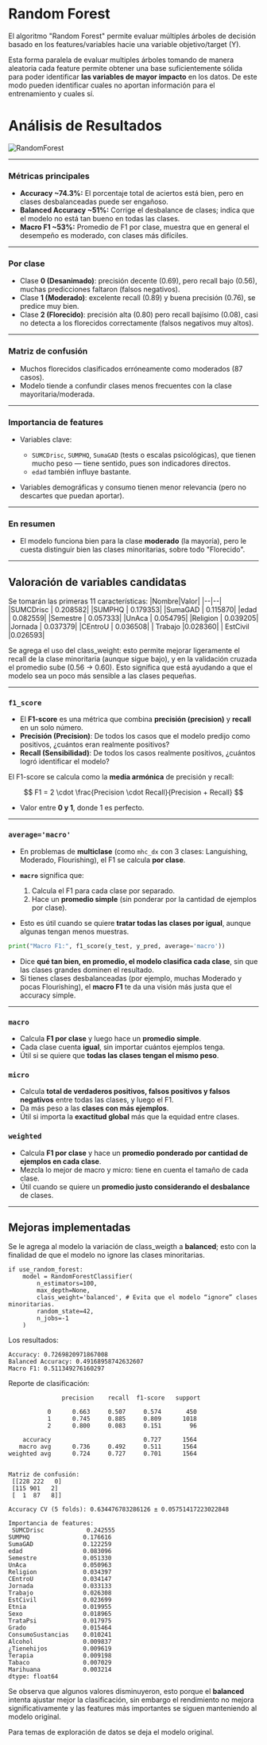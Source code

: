 # Random Forest

El algoritmo "Random Forest" permite evaluar múltiples árboles de decisión basado en los features/variables hacie una variable objetivo/target (Y).

Esta forma paralela de evaluar multiples árboles tomando de manera aleatoria cada feature permite obtener una base suficientemente sólida para poder identificar **las variables de mayor impacto** en los datos. De este modo pueden identificar cuales no aportan información para el entrenamiento y cuales sí.

# Análisis de Resultados
![RandomForest](../img/RandomForestResults.png)

---

### Métricas principales

* **Accuracy \~74.3%:** El porcentaje total de aciertos está bien, pero en clases desbalanceadas puede ser engañoso.
* **Balanced Accuracy \~51%:** Corrige el desbalance de clases; indica que el modelo no está tan bueno en todas las clases.
* **Macro F1 \~53%:** Promedio de F1 por clase, muestra que en general el desempeño es moderado, con clases más difíciles.

---

### Por clase

* Clase **0 (Desanimado)**: precisión decente (0.69), pero recall bajo (0.56), muchas predicciones faltaron (falsos negativos).
* Clase **1 (Moderado)**: excelente recall (0.89) y buena precisión (0.76), se predice muy bien.
* Clase **2 (Florecido)**: precisión alta (0.80) pero recall bajísimo (0.08), casi no detecta a los florecidos correctamente (falsos negativos muy altos).

---

### Matriz de confusión

* Muchos florecidos clasificados erróneamente como moderados (87 casos).
* Modelo tiende a confundir clases menos frecuentes con la clase mayoritaria/moderada.

---

### Importancia de features

* Variables clave:

  * `SUMCDrisc`, `SUMPHQ`, `SumaGAD` (tests o escalas psicológicas), que tienen mucho peso — tiene sentido, pues son indicadores directos.
  * `edad` también influye bastante.
* Variables demográficas y consumo tienen menor relevancia (pero no descartes que puedan aportar).

---

### En resumen

* El modelo funciona bien para la clase **moderado** (la mayoría), pero le cuesta distinguir bien las clases minoritarias, sobre todo "Florecido".


---
## Valoración de variables candidatas

Se tomarán las primeras 11 características:
|Nombre|Valor|
|--|--|
 |SUMCDrisc    |        0.208582|
 |SUMPHQ       |        0.179353|
 |SumaGAD       |       0.115870|
 |edad           |      0.082559|
 |Semestre        |     0.057333|
 |UnAca            |    0.054795|
 |Religion          |   0.039205|
|Jornada            |  0.037379|
 |CEntroU             | 0.036508|
| Trabajo              |0.028360|
| EstCivil             |0.026593|

Se agrega el uso del class_weight: esto permite mejorar ligeramente el recall de la clase minoritaria (aunque sigue bajo), y en la validación cruzada el promedio sube (0.56 → 0.60). Esto significa que está ayudando a que el modelo sea un poco más sensible a las clases pequeñas.

---

### **`f1_score`**

* El **F1-score** es una métrica que combina **precisión (precision)** y **recall** en un solo número.
* **Precisión (Precision)**: De todos los casos que el modelo predijo como positivos, ¿cuántos eran realmente positivos?
* **Recall (Sensibilidad)**: De todos los casos realmente positivos, ¿cuántos logró identificar el modelo?

El F1-score se calcula como la **media armónica** de precisión y recall:

$$
F1 = 2 \cdot \frac{Precision \cdot Recall}{Precision + Recall}
$$

* Valor entre **0 y 1**, donde 1 es perfecto.

---

### **`average='macro'`**

* En problemas de **multiclase** (como `mhc_dx` con 3 clases: Languishing, Moderado, Flourishing), el F1 se calcula **por clase**.
* **`macro`** significa que:

  1. Calcula el F1 para cada clase por separado.
  2. Hace un **promedio simple** (sin ponderar por la cantidad de ejemplos por clase).
* Esto es útil cuando se quiere **tratar todas las clases por igual**, aunque algunas tengan menos muestras.

```python
print("Macro F1:", f1_score(y_test, y_pred, average='macro'))
```

* Dice **qué tan bien, en promedio, el modelo clasifica cada clase**, sin que las clases grandes dominen el resultado.
* Si tienes clases desbalanceadas (por ejemplo, muchas Moderado y pocas Flourishing), el **macro F1** te da una visión más justa que el accuracy simple.

---

### **`macro`**

* Calcula **F1 por clase** y luego hace un **promedio simple**.
* Cada clase cuenta **igual**, sin importar cuántos ejemplos tenga.
* Útil si se quiere que **todas las clases tengan el mismo peso**.

### **`micro`**

* Calcula **total de verdaderos positivos, falsos positivos y falsos negativos** entre todas las clases, y luego el F1.
* Da más peso a las **clases con más ejemplos**.
* Útil si importa la **exactitud global** más que la equidad entre clases.

### **`weighted`**

* Calcula **F1 por clase** y hace un **promedio ponderado por cantidad de ejemplos en cada clase**.
* Mezcla lo mejor de macro y micro: tiene en cuenta el tamaño de cada clase.
* Útil cuando se quiere un **promedio justo considerando el desbalance** de clases.


---

## Mejoras implementadas

Se le agrega al modelo la variación de class_weigth a **balanced**; esto con la finalidad de que el modelo no ignore las clases minoritarias.

```
if use_random_forest:
    model = RandomForestClassifier(
        n_estimators=100,
        max_depth=None,
        class_weight='balanced', # Evita que el modelo “ignore” clases minoritarias.
        random_state=42,
        n_jobs=-1
    )
```

Los resultados:

```
Accuracy: 0.7269820971867008
Balanced Accuracy: 0.49168958742632607
Macro F1: 0.511349276160297
```

Reporte de clasificación:
```
               precision    recall  f1-score   support

           0      0.663     0.507     0.574       450
           1      0.745     0.885     0.809      1018
           2      0.800     0.083     0.151        96

    accuracy                          0.727      1564
   macro avg      0.736     0.492     0.511      1564
weighted avg      0.724     0.727     0.701      1564


Matriz de confusión:
 [[228 222   0]
 [115 901   2]
 [  1  87   8]]

Accuracy CV (5 folds): 0.634476783286126 ± 0.05751417223022848

Importancia de features:
 SUMCDrisc            0.242555
SUMPHQ               0.176616
SumaGAD              0.122259
edad                 0.083096
Semestre             0.051330
UnAca                0.050963
Religion             0.034397
CEntroU              0.034147
Jornada              0.033133
Trabajo              0.026308
EstCivil             0.023699
Etnia                0.019955
Sexo                 0.018965
TrataPsi             0.017975
Grado                0.015464
ConsumoSustancias    0.010241
Alcohol              0.009837
¿Tienehijos          0.009619
Terapia              0.009198
Tabaco               0.007029
Marihuana            0.003214
dtype: float64
```

Se observa que algunos valores disminuyeron, esto porque el **balanced** intenta ajustar mejor la clasificación, sin embargo el rendimiento no mejora significativamente y las features más importantes se siguen manteniendo al modelo original.

Para temas de exploración de datos se deja el modelo original.